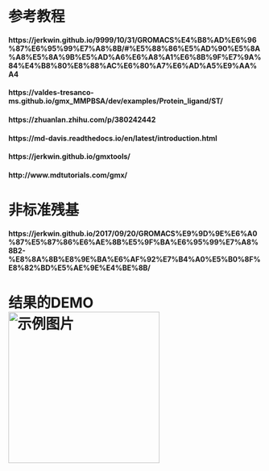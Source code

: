 <h1>参考教程<br>
<h4>https://jerkwin.github.io/9999/10/31/GROMACS%E4%B8%AD%E6%96%87%E6%95%99%E7%A8%8B/#%E5%88%86%E5%AD%90%E5%8A%A8%E5%8A%9B%E5%AD%A6%E6%A8%A1%E6%8B%9F%E7%9A%84%E4%B8%80%E8%88%AC%E6%80%A7%E6%AD%A5%E9%AA%A4 <br>
<h4>https://valdes-tresanco-ms.github.io/gmx_MMPBSA/dev/examples/Protein_ligand/ST/<br>
<h4>https://zhuanlan.zhihu.com/p/380242442<br>
<h4>https://md-davis.readthedocs.io/en/latest/introduction.html<br>
<h4>https://jerkwin.github.io/gmxtools/<br>
<h4>http://www.mdtutorials.com/gmx/<br>
<h1>非标准残基<br>
<h4>https://jerkwin.github.io/2017/09/20/GROMACS%E9%9D%9E%E6%A0%87%E5%87%86%E6%AE%8B%E5%9F%BA%E6%95%99%E7%A8%8B2-%E8%8A%8B%E8%9E%BA%E6%AF%92%E7%B4%A0%E5%B0%8F%E8%82%BD%E5%AE%9E%E4%BE%8B/<br>
<h1>结果的DEMO<br>
<img src="demo.jpg" alt="示例图片" width="300"/>
